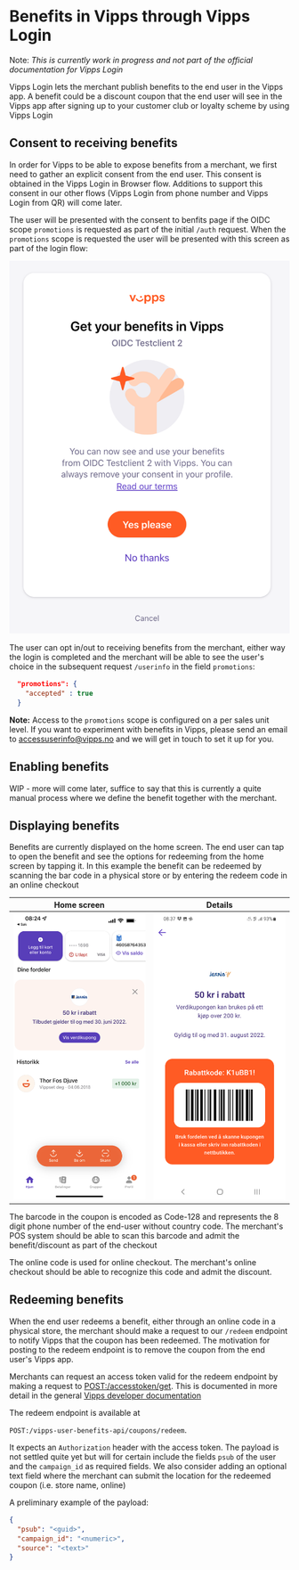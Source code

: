 # Benefits in Vipps through Vipps Login

Note: *This is currently work in progress and not part of the official documentation for Vipps Login*

Vipps Login lets the merchant publish benefits to the end user in the Vipps app. A benefit could be a discount coupon that the end user will see in the Vipps app after signing up to your customer club or loyalty scheme by using Vipps Login

## Consent to receiving benefits
In order for Vipps to be able to expose benefits from a merchant, we first need to gather an explicit consent from the end user. This consent is obtained in the Vipps Login in Browser flow. Additions to support this consent in our other flows (Vipps Login from phone number and Vipps Login from QR) will come later. 

The user will be presented with the consent to benfits page if the OIDC scope `promotions` is requested as part of the initial `/auth` request. When the `promotions` scope is requested the user will be presented with this screen as part of the login flow: 

![promotions](images/promotions-in-web-flow.png)

The user can opt in/out to receiving benefits from the merchant, either way the login is completed and the merchant will be able to see the user's choice in the subsequent request `/userinfo` in the field `promotions`:

```json
  "promotions": {
    "accepted" : true
  }
```

**Note:** Access to the `promotions` scope is configured on a per sales unit level. If you want to experiment with benefits in Vipps, please send an email to [accessuserinfo@vipps.no](mailto:accessuserinfo@vipps.no) and we will get in touch to set it up for you. 

## Enabling benefits
WIP - more will come later, suffice to say that this is currently a quite manual process where we define the benefit together with the merchant. 

## Displaying benefits
Benefits are currently displayed on the home screen. The end user can tap to open the benefit and see the options for redeeming from the home screen by tapping it. In this example the benefit can be redeemed by scanning the bar code in a physical store or by entering the redeem code in an online checkout

Home screen                |  Details
:-------------------------:|:-------------------------:
![coupon-home-screen](images/coupon-home-screen.png)| ![coupon-details](images/coupon-details.png)

The barcode in the coupon is encoded as Code-128 and represents the 8 digit phone number of the end-user without country code. The merchant's POS system should be able to scan this barcode and admit the benefit/discount as part of the checkout

The online code is used for online checkout. The merchant's online checkout should be able to recognize this code and admit the discount. 

## Redeeming benefits
When the end user redeems a benefit, either through an online code in a physical store, the merchant should make a request to our `/redeem` endpoint to notify Vipps that the coupon has been redeemed. The motivation for posting to the redeem endpoint is to remove the coupon from the end user's Vipps app.

Merchants can request an access token valid for the redeem endpoint by making a request to [POST:/accesstoken/get](https://vippsas.github.io/vipps-ecom-api/#/Authorization_Service/fetchAuthorizationTokenUsingPost). This is documented in more detail in the general [Vipps developer documentation](https://github.com/vippsas/vipps-developers/blob/master/vipps-getting-started.md#quick-overview-of-how-to-make-an-api-call)

The redeem endpoint is available at 

`POST:/vipps-user-benefits-api/coupons/redeem`. 

It expects an `Authorization` header with the access token. The payload is not settled quite yet but will for certain include the fields `psub` of the user and the `campaign_id` as required fields. We also consider adding an optional text field where the merchant can submit the location for the redeemed coupon (i.e. store name, online)  

A preliminary example of the payload:

```json
{
  "psub": "<guid>",
  "campaign_id": "<numeric>",
  "source": "<text>"
}
```
